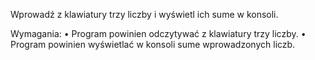 Wprowadź z klawiatury trzy liczby i wyświetl ich sume w konsoli.

Wymagania:
• Program powinien odczytywać z klawiatury trzy liczby.
• Program powinien wyświetlać w konsoli sume wprowadzonych liczb.